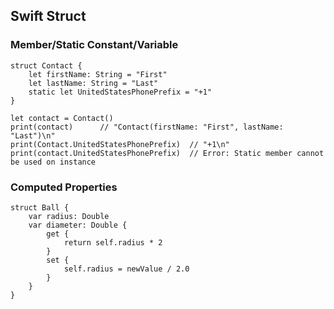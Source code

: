 ## Swift Struct

### Member/Static Constant/Variable
	struct Contact {
	    let firstName: String = "First"
	    let lastName: String = "Last"
	    static let UnitedStatesPhonePrefix = "+1"
	}
	
	let contact = Contact()
	print(contact)		// "Contact(firstName: "First", lastName: "Last")\n"
	print(Contact.UnitedStatesPhonePrefix)	// "+1\n"
	print(contact.UnitedStatesPhonePrefix)	// Error: Static member cannot be used on instance

### Computed Properties
	struct Ball {
		var radius: Double
		var diameter: Double {
			get {
				return self.radius * 2
			}
			set {
				self.radius = newValue / 2.0
			}
		}
	}